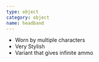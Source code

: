 ```yaml
---
type: object
category: object
name: headband
---
```


* Worn by multiple characters
* Very Stylish
* Variant that gives infinite ammo
